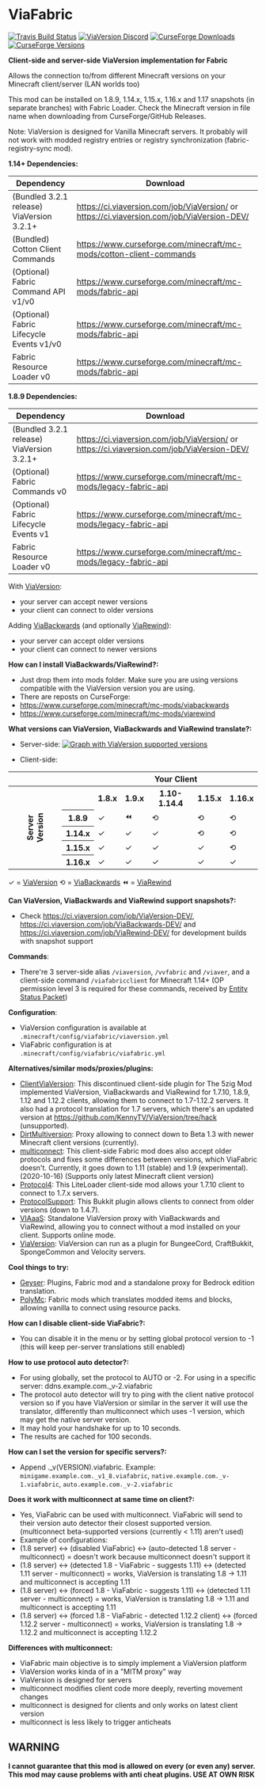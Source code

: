 # ViaFabric
[![Travis Build Status](https://travis-ci.com/ViaVersion/ViaFabric.svg?branch=master)](https://travis-ci.com/ViaVersion/ViaFabric)
[![ViaVersion Discord](https://img.shields.io/badge/chat-on%20discord-blue.svg)](https://viaversion.com/discord)
[![CurseForge Downloads](http://cf.way2muchnoise.eu/full_391298_downloads.svg)](https://viaversion.com/fabric)
[![CurseForge Versions](http://cf.way2muchnoise.eu/versions/391298.svg)](https://viaversion.com/fabric)
<!-- ^ GitHub seems to not support Let's Encrypt certificates -->


**Client-side and server-side ViaVersion implementation for Fabric**

Allows the connection to/from different Minecraft versions on your Minecraft client/server (LAN worlds too)

This mod can be installed on 1.8.9, 1.14.x, 1.15.x, 1.16.x and 1.17 snapshots (in separate branches) with Fabric Loader.
Check the Minecraft version in file name when downloading from CurseForge/GitHub Releases.

Note: ViaVersion is designed for Vanilla Minecraft servers. It probably will not work with modded registry entries
or registry synchronization (fabric-registry-sync mod).


**1.14+ Dependencies:**

| Dependency                                | Download                                                                                   |
| ----------------------------------------- | ------------------------------------------------------------------------------------------ |
| (Bundled 3.2.1 release) ViaVersion 3.2.1+ | https://ci.viaversion.com/job/ViaVersion/ or https://ci.viaversion.com/job/ViaVersion-DEV/ |
| (Bundled) Cotton Client Commands          | https://www.curseforge.com/minecraft/mc-mods/cotton-client-commands                        |
| (Optional) Fabric Command API v1/v0       | https://www.curseforge.com/minecraft/mc-mods/fabric-api                                    |
| (Optional) Fabric Lifecycle Events v1/v0  | https://www.curseforge.com/minecraft/mc-mods/fabric-api                                    |
| Fabric Resource Loader v0                 | https://www.curseforge.com/minecraft/mc-mods/fabric-api                                    |

**1.8.9 Dependencies:**

| Dependency                                | Download                                                                                   |
| ----------------------------------------- | ------------------------------------------------------------------------------------------ |
| (Bundled 3.2.1 release) ViaVersion 3.2.1+ | https://ci.viaversion.com/job/ViaVersion/ or https://ci.viaversion.com/job/ViaVersion-DEV/ |
| (Optional) Fabric Commands v0             | https://www.curseforge.com/minecraft/mc-mods/legacy-fabric-api                             |
| (Optional) Fabric Lifecycle Events v1     | https://www.curseforge.com/minecraft/mc-mods/legacy-fabric-api                             |
| Fabric Resource Loader v0                 | https://www.curseforge.com/minecraft/mc-mods/legacy-fabric-api                             |


With [ViaVersion](https://viaversion.com):
- your server can accept newer versions
- your client can connect to older versions


Adding [ViaBackwards](https://viaversion.com/backwards) (and optionally [ViaRewind](https://viaversion.com/rewind)):
- your server can accept older versions
- your client can connect to newer versions


**How can I install ViaBackwards/ViaRewind?:**
- Just drop them into mods folder. Make sure you are using versions compatible with the ViaVersion version you are using.
- There are reposts on CurseForge:
- https://www.curseforge.com/minecraft/mc-mods/viabackwards
- https://www.curseforge.com/minecraft/mc-mods/viarewind


**What versions can ViaVersion, ViaBackwards and ViaRewind translate?:**
- Server-side:
[![Graph with ViaVersion supported versions](https://i.imgur.com/0u20Y2u.png)](https://viaversion.com)

- Client-side:
<table style="empty-cells: hide">
  <tr><th></th><th></th><th colspan="5"> Your Client </th></tr>
  <tr><th rowspan="5" style="transform: rotate(-90deg);">Server Version</th><th>&nbsp;</th><th>1.8.x</th><th>1.9.x</th><th>1.10-1.14.4</th><th>1.15.x</th><th>1.16.x</th></tr>
  <tr><th>1.8.9</th><td>✓</td><td>⏪</td><td>⟲</td><td>⟲</td><td>⟲</td></tr>
  <tr><th>1.14.x</th><td>✓</td><td>✓</td><td>✓</td><td>⟲</td><td>⟲</td></tr>
  <tr><th>1.15.x</th><td>✓</td><td>✓</td><td>✓</td><td>✓</td><td>⟲</td></tr>
  <tr><th>1.16.x</th><td>✓</td><td>✓</td><td>✓</td><td>✓</td><td>✓</td></tr>
</table>

✓ = [ViaVersion](https://viaversion.com) ⟲ = [ViaBackwards](https://viaversion.com/backwards) ⏪ = [ViaRewind](https://viaversion.com/rewind)


**Can ViaVersion, ViaBackwards and ViaRewind support snapshots?:**
- Check https://ci.viaversion.com/job/ViaVersion-DEV/, https://ci.viaversion.com/job/ViaBackwards-DEV/ and
  https://ci.viaversion.com/job/ViaRewind-DEV/ for development builds with snapshot support


**Commands**:
- There're 3 server-side alias ``/viaversion``, ``/vvfabric`` and ``/viaver``, and a client-side command
  ``/viafabricclient`` for Minecraft 1.14+ (OP permission level 3 is required for these commands, received
  by [Entity Status Packet](https://wiki.vg/Entity_statuses#Player))


**Configuration**:
- ViaVersion configuration is available at ``.minecraft/config/viafabric/viaversion.yml``
- ViaFabric configuration is at ``.minecraft/config/viafabric/viafabric.yml``


**Alternatives/similar mods/proxies/plugins:**
- [ClientViaVersion](https://github.com/Gerrygames/ClientViaVersion): This discontinued client-side plugin for The 5zig
  Mod implemented ViaVersion, ViaBackwards and ViaRewind for 1.7.10, 1.8.9, 1.12 and 1.12.2 clients, allowing them to
  connect to 1.7-1.12.2 servers. It also had a protocol translation for 1.7 servers, which there's an updated version
  at https://github.com/KennyTV/ViaVersion/tree/hack (unsupported).
- [DirtMultiversion](https://github.com/DirtPowered/DirtMultiversion): Proxy allowing to connect down to Beta 1.3
  with newer Minecraft client versions (currently).
- [multiconnect](https://www.curseforge.com/minecraft/mc-mods/multiconnect): This client-side Fabric mod does also 
  accept older protocols and fixes some differences between versions, which ViaFabric doesn't. Currently, it goes
  down to 1.11 (stable) and 1.9 (experimental). (2020-10-16) (Supports only latest Minecraft client version)
- [Protocol4](https://www.minecraftforum.net/forums/mapping-and-modding-java-edition/minecraft-mods/2299203-protocol4-1-0-2-allows-1-7-10-clients-to-connect):
  This LiteLoader client-side mod allows your 1.7.10 client to connect to 1.7.x servers.
- [ProtocolSupport](https://protocol.support/): This Bukkit plugin allows clients to connect from older versions (down to 1.4.7).
- [VIAaaS](https://github.com/ViaVersion/VIAaaS): Standalone ViaVersion proxy with ViaBackwards and ViaRewind, allowing
  you to connect without a mod installed on your client. Supports online mode.
- [ViaVersion](https://viaversion.com): ViaVersion can run as a plugin for BungeeCord, CraftBukkit, SpongeCommon and Velocity servers.


**Cool things to try:**
- [Geyser](https://geysermc.org/): Plugins, Fabric mod and a standalone proxy for Bedrock edition translation.
- [PolyMc](https://github.com/TheEpicBlock/PolyMc): Fabric mods which translates modded items and blocks, allowing
  vanilla to connect using resource packs.


**How can I disable client-side ViaFabric?:**
- You can disable it in the menu or by setting global protocol version to -1 (this will keep per-server translations still enabled)


**How to use protocol auto detector?:**
- For using globally, set the protocol to AUTO or -2. For using in a specific server: ddns.example.com._v-2.viafabric
- The protocol auto detector will try to ping with the client native protocol version so if you have ViaVersion or
  similar in the server it will use the translator, differently than multiconnect which uses -1 version,
  which may get the native server version.
- It may hold your handshake for up to 10 seconds.
- The results are cached for 100 seconds.


**How can I set the version for specific servers?:**
- Append ._v(VERSION).viafabric. Example: ``minigame.example.com._v1_8.viafabric``, ``native.example.com._v-1.viafabric``, ``auto.example.com._v-2.viafabric``


**Does it work with multiconnect at same time on client?:**
- Yes, ViaFabric can be used with multiconnect. ViaFabric will send to their version auto detector their closest
  supported version. (multiconnect beta-supported versions (currently < 1.11) aren't used)
- Example of configurations:
- (1.8 server) <-> (disabled ViaFabric) <-> (auto-detected 1.8 server - multiconnect) = doesn't work because
  multiconnect doesn't support it
- (1.8 server) <-> (detected 1.8 - ViaFabric - suggests 1.11) <-> (detected 1.11 server - multiconnect) = works,
  ViaVersion is translating 1.8 -> 1.11 and multiconnect is accepting 1.11
- (1.8 server) <-> (forced 1.8 - ViaFabric - suggests 1.11) <-> (detected 1.11 server - multiconnect) = works, ViaVersion
  is translating 1.8 -> 1.11 and multiconnect is accepting 1.11
- (1.8 server) <-> (forced 1.8 - ViaFabric - detected 1.12.2 client) <-> (forced 1.12.2 server - multiconnect) = works,
  ViaVersion is translating 1.8 -> 1.12.2 and multiconnect is accepting 1.12.2


**Differences with multiconnect:**
- ViaFabric main objective is to simply implement a ViaVersion platform
- ViaVersion works kinda of in a "MITM proxy" way
- ViaVersion is designed for servers
- multiconnect modifies client code more deeply, reverting movement changes
- multiconnect is designed for clients and only works on latest client version
- multiconnect is less likely to trigger anticheats


## WARNING
**I cannot guarantee that this mod is allowed on every (or even any) server. This mod may cause problems with anti cheat plugins. USE AT OWN RISK**
